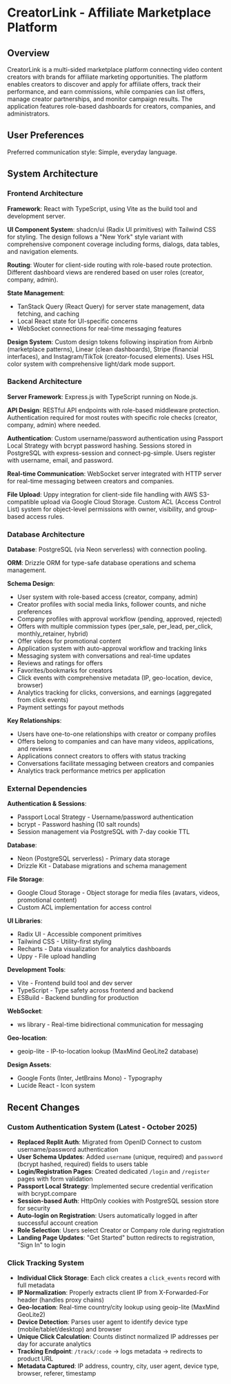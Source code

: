 # CreatorLink - Affiliate Marketplace Platform

## Overview

CreatorLink is a multi-sided marketplace platform connecting video content creators with brands for affiliate marketing opportunities. The platform enables creators to discover and apply for affiliate offers, track their performance, and earn commissions, while companies can list offers, manage creator partnerships, and monitor campaign results. The application features role-based dashboards for creators, companies, and administrators.

## User Preferences

Preferred communication style: Simple, everyday language.

## System Architecture

### Frontend Architecture

**Framework**: React with TypeScript, using Vite as the build tool and development server.

**UI Component System**: shadcn/ui (Radix UI primitives) with Tailwind CSS for styling. The design follows a "New York" style variant with comprehensive component coverage including forms, dialogs, data tables, and navigation elements.

**Routing**: Wouter for client-side routing with role-based route protection. Different dashboard views are rendered based on user roles (creator, company, admin).

**State Management**: 
- TanStack Query (React Query) for server state management, data fetching, and caching
- Local React state for UI-specific concerns
- WebSocket connections for real-time messaging features

**Design System**: Custom design tokens following inspiration from Airbnb (marketplace patterns), Linear (clean dashboards), Stripe (financial interfaces), and Instagram/TikTok (creator-focused elements). Uses HSL color system with comprehensive light/dark mode support.

### Backend Architecture

**Server Framework**: Express.js with TypeScript running on Node.js.

**API Design**: RESTful API endpoints with role-based middleware protection. Authentication required for most routes with specific role checks (creator, company, admin) where needed.

**Authentication**: Custom username/password authentication using Passport Local Strategy with bcrypt password hashing. Sessions stored in PostgreSQL with express-session and connect-pg-simple. Users register with username, email, and password.

**Real-time Communication**: WebSocket server integrated with HTTP server for real-time messaging between creators and companies.

**File Upload**: Uppy integration for client-side file handling with AWS S3-compatible upload via Google Cloud Storage. Custom ACL (Access Control List) system for object-level permissions with owner, visibility, and group-based access rules.

### Database Architecture

**Database**: PostgreSQL (via Neon serverless) with connection pooling.

**ORM**: Drizzle ORM for type-safe database operations and schema management.

**Schema Design**:
- User system with role-based access (creator, company, admin)
- Creator profiles with social media links, follower counts, and niche preferences
- Company profiles with approval workflow (pending, approved, rejected)
- Offers with multiple commission types (per_sale, per_lead, per_click, monthly_retainer, hybrid)
- Offer videos for promotional content
- Application system with auto-approval workflow and tracking links
- Messaging system with conversations and real-time updates
- Reviews and ratings for offers
- Favorites/bookmarks for creators
- Click events with comprehensive metadata (IP, geo-location, device, browser)
- Analytics tracking for clicks, conversions, and earnings (aggregated from click events)
- Payment settings for payout methods

**Key Relationships**:
- Users have one-to-one relationships with creator or company profiles
- Offers belong to companies and can have many videos, applications, and reviews
- Applications connect creators to offers with status tracking
- Conversations facilitate messaging between creators and companies
- Analytics track performance metrics per application

### External Dependencies

**Authentication & Sessions**:
- Passport Local Strategy - Username/password authentication
- bcrypt - Password hashing (10 salt rounds)
- Session management via PostgreSQL with 7-day cookie TTL

**Database**:
- Neon (PostgreSQL serverless) - Primary data storage
- Drizzle Kit - Database migrations and schema management

**File Storage**:
- Google Cloud Storage - Object storage for media files (avatars, videos, promotional content)
- Custom ACL implementation for access control

**UI Libraries**:
- Radix UI - Accessible component primitives
- Tailwind CSS - Utility-first styling
- Recharts - Data visualization for analytics dashboards
- Uppy - File upload handling

**Development Tools**:
- Vite - Frontend build tool and dev server
- TypeScript - Type safety across frontend and backend
- ESBuild - Backend bundling for production

**WebSocket**:
- ws library - Real-time bidirectional communication for messaging

**Geo-location**:
- geoip-lite - IP-to-location lookup (MaxMind GeoLite2 database)

**Design Assets**:
- Google Fonts (Inter, JetBrains Mono) - Typography
- Lucide React - Icon system

## Recent Changes

### Custom Authentication System (Latest - October 2025)
- **Replaced Replit Auth**: Migrated from OpenID Connect to custom username/password authentication
- **User Schema Updates**: Added `username` (unique, required) and `password` (bcrypt hashed, required) fields to users table
- **Login/Registration Pages**: Created dedicated `/login` and `/register` pages with form validation
- **Passport Local Strategy**: Implemented secure credential verification with bcrypt.compare
- **Session-based Auth**: HttpOnly cookies with PostgreSQL session store for security
- **Auto-login on Registration**: Users automatically logged in after successful account creation
- **Role Selection**: Users select Creator or Company role during registration
- **Landing Page Updates**: "Get Started" button redirects to registration, "Sign In" to login

### Click Tracking System
- **Individual Click Storage**: Each click creates a `click_events` record with full metadata
- **IP Normalization**: Properly extracts client IP from X-Forwarded-For header (handles proxy chains)
- **Geo-location**: Real-time country/city lookup using geoip-lite (MaxMind GeoLite2)
- **Device Detection**: Parses user agent to identify device type (mobile/tablet/desktop) and browser
- **Unique Click Calculation**: Counts distinct normalized IP addresses per day for accurate analytics
- **Tracking Endpoint**: `/track/:code` → logs metadata → redirects to product URL
- **Metadata Captured**: IP address, country, city, user agent, device type, browser, referer, timestamp